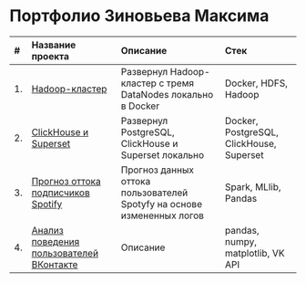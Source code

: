 # Портфолио Зиновьева Максима

|**#** |**Название проекта** |**Описание** |**Стек**|
| :--- | :---                | :---        | :---   |
| 1.   | [Hadoop-кластер](https://github.com/zinoviev-tech/HDFS-Cluster) | Развернул Hadoop-кластер с тремя DataNodes локально в Docker | Docker, HDFS, Hadoop |
| 2.   | [ClickHouse и Superset]() | Развернул PostgreSQL, ClickHouse и Superset локально| Docker, PostgreSQL, ClickHouse, Superset |
| 3.   | [Прогноз оттока подписчиков Spotify]() | Прогноз данных оттока пользователей Spotyfy на основе измененных логов | Spark, MLlib, Pandas |
| 4.   | [Анализ поведения пользователей ВКонтакте]() | Описание | pandas, numpy, matplotlib, VK API |
